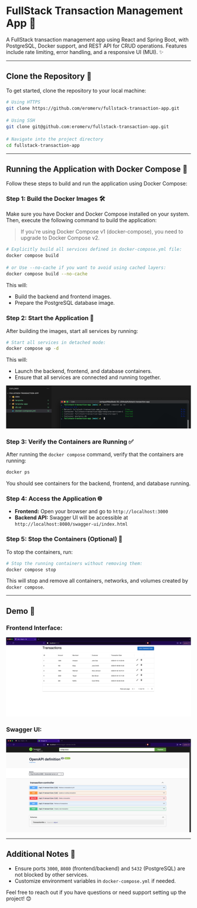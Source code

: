 # FullStack Transaction Management App 🚀

A FullStack transaction management app using React and Spring Boot, with PostgreSQL, Docker support, and REST API for CRUD operations. Features include rate limiting, error handling, and a responsive UI (MUI). ✨

---

## Clone the Repository 📂

To get started, clone the repository to your local machine:

```bash
# Using HTTPS
git clone https://github.com/eromerv/fullstack-transaction-app.git

# Using SSH
git clone git@github.com:eromerv/fullstack-transaction-app.git

# Navigate into the project directory
cd fullstack-transaction-app
```

---

## Running the Application with Docker Compose 🐳

Follow these steps to build and run the application using Docker Compose:

### Step 1: Build the Docker Images 🛠️
Make sure you have Docker and Docker Compose installed on your system. Then, execute the following command to build the application:

> If you're using Docker Compose v1 (docker-compose), you need to upgrade to Docker Compose v2. 

```bash
# Explicitly build all services defined in docker-compose.yml file:
docker compose build

# or Use --no-cache if you want to avoid using cached layers:
docker compose build --no-cache
```

This will:
- Build the backend and frontend images.
- Prepare the PostgreSQL database image.

### Step 2: Start the Application 🚀
After building the images, start all services by running:

```bash
# Start all services in detached mode:
docker compose up -d
```

This will:
- Launch the backend, frontend, and database containers.
- Ensure that all services are connected and running together.

![docker](./doc/docker-compose-up.png)

### Step 3: Verify the Containers are Running ✅
After running the `docker compose` command, verify that the containers are running:

```bash
docker ps
```
You should see containers for the backend, frontend, and database running.

### Step 4: Access the Application 🌐
- **Frontend:** Open your browser and go to `http://localhost:3000`
- **Backend API:** Swagger UI will be accessible at `http://localhost:8080/swagger-ui/index.html`

### Step 5: Stop the Containers (Optional) 🛑
To stop the containers, run:

```bash
# Stop the running containers without removing them:
docker compose stop
```

This will stop and remove all containers, networks, and volumes created by `docker compose`.

---

## Demo 🎥

### Frontend Interface:

![app](./doc/app.png)

### Swagger UI:

![swagger](./doc/swagger-ui.png)

---

## Additional Notes 📝
- Ensure ports `3000`, `8080` (frontend/backend) and `5432` (PostgreSQL) are not blocked by other services.
- Customize environment variables in `docker-compose.yml` if needed.

Feel free to reach out if you have questions or need support setting up the project! 😊
